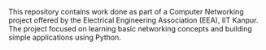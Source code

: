 This repository contains work done as part of a Computer Networking project offered by the Electrical Engineering Association (EEA), IIT Kanpur. The project focused on learning basic networking concepts and building simple applications using Python.
